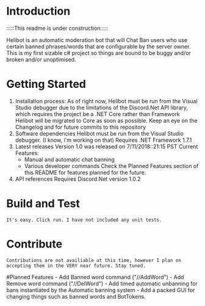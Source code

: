 # Introduction
:::::This readme is under construction:::::

Helibot is an automatic moderation bot that will Chat Ban users who use certain banned phrases/words that are configurable by the server owner.
This is my first sizable c# project so things are bound to be buggy and/or broken and/or unoptimised.

# Getting Started
1.	Installation process:
    As of right now, Helibot must be run from the Visual Studio debugger due to the limitations of the Discord.Net API library, which requires the project be a .NET Core rather than Framework
    Helibot will be migrated to Core as soon as possible. Keep an eye on the Changelog and for future commits to this repository
2.	Software dependencies
    Helibot must be run from the Visual Studio debugger. (I know, i'm working on that)
    Requires .NET Framework 1.7.1
3.	Latest releases
    Version 1.0 was released on 7/11/2018::21:15 PST
    Current Features:
    - Manual and automatic chat banning
    - Various developer commands
    Check the Planned Features section of this README for features planned for the future.
4.	API references
    Requires Discord.Net version 1.0.2
# Build and Test
    It's easy. Click run. I have not included any unit tests.

# Contribute
    Contributions are not availiable at this time, however I plan on accepting them in the VERY near future. Stay tuned.

#Planned Features
    - Add Banned word command ("//AddWord")
    - Add Remove word command ("//DelWord")
    - Add timed automatic unbanning for bans instantiated by the Automatic banning system
    - Add a packed GUI for changing things such as banned words and BotTokens.
